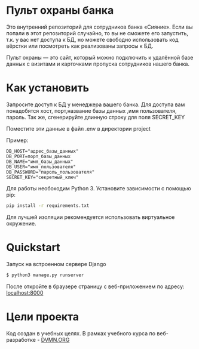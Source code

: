 # Пульт охраны банка

Это внутренний репозиторий для сотрудников банка «Сияние». Если вы попали в этот репозиторий случайно, то вы не сможете его запустить, т.к. у вас нет доступа к БД, но можете свободно использовать код вёрстки или посмотреть как реализованы запросы к БД.

Пульт охраны — это сайт, который можно подключить к удалённой базе данных с визитами и карточками пропуска сотрудников нашего банка.

# Как установить

Запросите доступ к БД у менеджера вашего банка. Для доступа вам понадобятся хост, порт,название базы данных ,имя пользователя, пароль.
Так же, сгенерируйте длинную  строку для поля SECRET_KEY

Поместите эти данные в файл .env в директории project

Пример:
```
DB_HOST="адрес_базы_данных"
DB_PORT=порт_базы_данных
DB_NAME="имя_базы_данных"
DB_USER="имя_пользователя"
DB_PASSWORD="пароль_пользователя"
SECRET_KEY="секретный_ключ"
```

Для работы необоходим Python 3. 
Установите зависимости с помощью pip:
```bash
pip install -r requirements.txt
```
Для лучшей изоляции  рекомендуется использовать виртуальное окружение.

# Quickstart


Запуск на встроенном сервере Django
```bash
$ python3 manage.py runserver
```

После откройте в браузере страницу с веб-приложением по адресу: 
[localhost:8000](http://localhost:8000)



# Цели проекта

Код создан в учебных целях. В рамках учебного курса по веб-разработке - [DVMN.ORG](https://dvmn.org)
